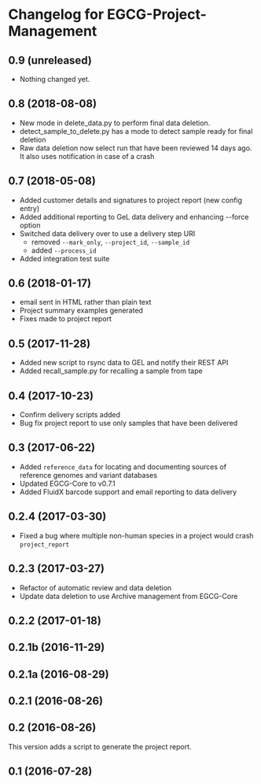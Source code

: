 Changelog for EGCG-Project-Management
=====================================

0.9 (unreleased)
----------------

- Nothing changed yet.


0.8 (2018-08-08)
----------------

- New mode in delete_data.py to perform final data deletion.
- detect_sample_to_delete.py has a mode to detect sample ready for final deletion
- Raw data deletion now select run that have been reviewed 14 days ago. It also uses notification in case of a crash

0.7 (2018-05-08)
----------------

- Added customer details and signatures to project report (new config entry)
- Added additional reporting to GeL data delivery and enhancing --force option
- Switched data delivery over to use a delivery step URI
  - removed `--mark_only`, `--project_id`, `--sample_id`
  - added `--process_id`
- Added integration test suite


0.6 (2018-01-17)
----------------

- email sent in HTML rather than plain text
- Project summary examples generated
- Fixes made to project report


0.5 (2017-11-28)
----------------

- Added new script to rsync data to GEL and notify their REST API
- Added recall_sample.py for recalling a sample from tape

0.4 (2017-10-23)
----------------

- Confirm delivery scripts added
- Bug fix project report to use only samples that have been delivered

0.3 (2017-06-22)
----------------
- Added `reference_data` for locating and documenting sources of reference genomes and variant databases
- Updated EGCG-Core to v0.7.1
- Added FluidX barcode support and email reporting to data delivery

0.2.4 (2017-03-30)
------------------
- Fixed a bug where multiple non-human species in a project would crash `project_report`

0.2.3 (2017-03-27)
------------------
- Refactor of automatic review and data deletion
- Update data deletion to use Archive management from EGCG-Core

0.2.2 (2017-01-18)
------------------

0.2.1b (2016-11-29)
-------------------

0.2.1a (2016-08-29)
-------------------

0.2.1 (2016-08-26)
------------------

0.2 (2016-08-26)
----------------
This version adds a script to generate the project report.

0.1 (2016-07-28)
----------------
